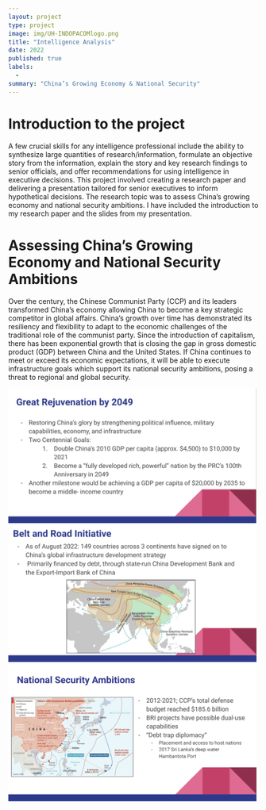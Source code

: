 ```yaml
---
layout: project
type: project
image: img/UH-INDOPACOMlogo.png
title: "Intelligence Analysis"
date: 2022
published: true
labels: 
  -
summary: "China’s Growing Economy & National Security"
---
```


# Introduction to the project
A few crucial skills for any intelligence professional include the ability to synthesize large quantities of research/information, formulate an objective story from the information, explain the story and key research findings to senior officials, and offer recommendations for using intelligence in executive decisions. This project involved creating a research paper and delivering a presentation tailored for senior executives to inform hypothetical decisions. The research topic was to assess China’s growing economy and national security ambitions. I have included the introduction to my research paper and the slides from my presentation.

# Assessing China’s Growing Economy and National Security Ambitions
Over the century, the Chinese Communist Party (CCP) and its leaders transformed China’s economy allowing China to become a key strategic competitor in global affairs. China’s growth over time has demonstrated its resiliency and flexibility to adapt to the economic challenges of the traditional role of the communist party. Since the introduction of capitalism, there has been exponential growth that is closing the gap in gross domestic product (GDP) between China and the United States. If China continues to meet or exceed its economic expectations, it will be able to execute infrastructure goals which support its national security ambitions, posing a threat to regional and global security.

<div class="text-center p-4">
  <img width="500px" 
       src="../img/GreatRejuvanation2049.png" 
       class="img-thumbnail" >
  <img width="500px" 
       src="../img/Belt and Road Initiative.png" 
       class="img-thumbnail" >
  <img width="500px" 
       src="../img/NationalSecurityAmbitions.png" 
       class="img-thumbnail" >
</div>
